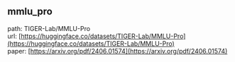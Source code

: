 ## mmlu_pro
path: TIGER-Lab/MMLU-Pro  
url: [https://huggingface.co/datasets/TIGER-Lab/MMLU-Pro](https://huggingface.co/datasets/TIGER-Lab/MMLU-Pro)  
paper: [https://arxiv.org/pdf/2406.01574](https://arxiv.org/pdf/2406.01574)  
